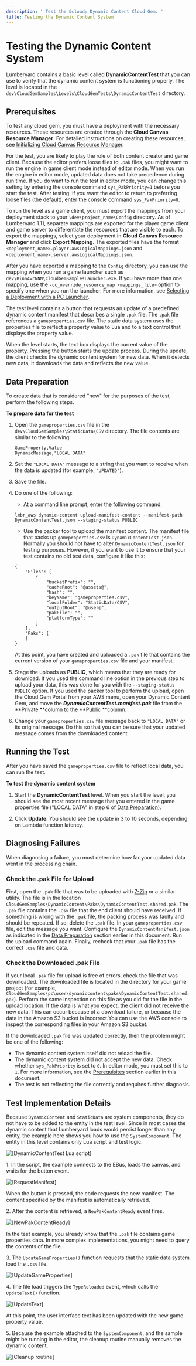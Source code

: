 ```yaml
---
description: ' Test the &cloud; Dynamic Content Cloud Gem. '
title: Testing the Dynamic Content System
---
```

# Testing the Dynamic Content System<a name="cloud-canvas-cloud-gem-dc-testing"></a>

Lumberyard contains a basic level called **DynamicContentTest** that you can use to verify that the dynamic content system is functioning properly\. The level is located in the `dev\CloudGemSamples\Levels\CloudGemTests\DynamicContentTest` directory\.

## Prerequisites<a name="cloud-canvas-cloud-gem-dc-testing-prerequisites"></a>

To test any cloud gem, you must have a deployment with the necessary resources\. These resources are created through the **Cloud Canvas Resource Manager**\. For detailed instructions on creating these resources, see [Initializing Cloud Canvas Resource Manager](cloud-canvas-ui-rm-initialize.md)\.

For the test, you are likely to play the role of both content creator and game client\. Because the editor prefers loose files to `.pak` files, you might want to run the engine in game client mode instead of editor mode\. When you run the engine in editor mode, updated data does not take precedence during run time\. If you do want to run the test in editor mode, you can change this setting by entering the console command `sys_PakPriority=1` before you start the test\. After testing, if you want the editor to return to preferring loose files \(the default\), enter the console command `sys_PakPriority=0`\.

To run the level as a game client, you must export the mappings from your deployment stack to your `\dev\project_name\Config` directory\. As of Lumberyard 1\.11, separate mappings are exported for the player game client and game server to differentiate the resources that are visible to each\. To export the mappings, select your deployment in **Cloud Canvas Resource Manager** and click **Export Mapping**\. The exported files have the format `<deployment_name>.player.awsLogicalMappings.json` and `<deployment_name>.server.awsLogicalMappings.json`\.

 After you have exported a mapping to the `Config` directory, you can use the mapping when you run a game launcher such as `dev\Bin64vcNNN\CloudGemSamplesLauncher.exe`\. If you have more than one mapping, use the `-cc_override_resource_map <mappings_file>` option to specify one when you run the launcher\. For more information, see [Selecting a Deployment with a PC Launcher](cloud-canvas-testing-different-mappings.md#cloud-canvas-testing-different-mappings-selecting-a-deployment-pc-launcher)\.

The test level contains a button that requests an update of a predefined dynamic content manifest that describes a single `.pak` file\. The `.pak` file references a `gameproperties.csv` file\. The static data system uses the properties file to reflect a property value to Lua and to a text control that displays the property value\.

When the level starts, the text box displays the current value of the property\. Pressing the button starts the update process\. During the update, the client checks the dynamic content system for new data\. When it detects new data, it downloads the data and reflects the new value\.

## Data Preparation<a name="cloud-canvas-cloud-gem-dc-testing-data-preparation"></a>

To create data that is considered "new" for the purposes of the test, perform the following steps\.

**To prepare data for the test**

1. Open the `gameproperties.csv` file in the `dev\CloudGemSamples\StaticData\CSV` directory\. The file contents are similar to the following:

   ```
   GameProperty,Value
   DynamicMessage,"LOCAL DATA"
   ```

1. Set the `"LOCAL DATA"` message to a string that you want to receive when the data is updated \(for example, `"UPDATED"`\)\.

1. Save the file\.

1. Do one of the following:
   + At a command line prompt, enter the following command:

   ```
   lmbr_aws dynamic-content upload-manifest-content --manifest-path DynamicContentTest.json --staging-status PUBLIC 
   ```
   + Use the packer tool to upload the manifest content\. The manifest file that packs up `gameproperties.csv` is `DynamicContentTest.json`\. Normally you should not have to alter `DynamicContentTest.json` for testing purposes\. However, if you want to use it to ensure that your test contains no old test data, configure it like this:

   ```
   {
       "Files": [
           {
               "bucketPrefix": "",
               "cacheRoot": "@assets@",
               "hash": "",
               "keyName": "gameproperties.csv",
               "localFolder": "StaticData/CSV",
               "outputRoot": "@user@",
               "pakFile": "",
               "platformType": ""
           }
       ],
       "Paks": [
       ]
   }
   ```

   At this point, you have created and uploaded a `.pak` file that contains the current version of your `gameproperties.csv` file and your manifest\. 

1. Stage the uploads as **PUBLIC**, which means that they are ready for download\. If you used the command line option in the previous step to upload your data, this was done for you with the `--staging-status PUBLIC` option\. If you used the packer tool to perform the upload, open the Cloud Gem Portal from your AWS menu, open your Dynamic Content Gem, and move the ***DynamicContentTest\.manifest\.pak*** file from the **Private **column to the **Public **column\.

1. Change your `gameproperties.csv` file message back to `"LOCAL DATA"` or its original message\. Do this so that you can be sure that your updated message comes from the downloaded content\.

## Running the Test<a name="cloud-canvas-cloud-gem-dc-testing-run-the-test"></a>

After you have saved the `gameproperties.csv` file to reflect local data, you can run the test\.

**To test the dynamic content system**

1. Start the **DynamicContentTest** level\. When you start the level, you should see the most recent message that you entered in the game properties file \("LOCAL DATA" in step 6 of [Data Preparation](#cloud-canvas-cloud-gem-dc-testing-data-preparation)\)\. 

1. Click **Update**\. You should see the update in 3 to 10 seconds, depending on Lambda function latency\.

## Diagnosing Failures<a name="cloud-canvas-cloud-gem-dc-testing-diagnosing-failures"></a>

When diagnosing a failure, you must determine how far your updated data went in the processing chain\.

### Check the \.pak File for Upload<a name="cloud-canvas-cloud-gem-dc-testing-check-the-pak-file-for-upload"></a>

First, open the `.pak` file that was to be uploaded with [7\-Zip](http://www.7-zip.org/) or a similar utility\. The file is in the location `CloudGemSamples\DynamicContent\Paks\DynamicContentTest.shared.pak`\. The `.pak` file contains the `.csv` file that the end client should have received\. If something is wrong with the `.pak` file, the packing process was faulty and should be repeated\. If so, delete the `.pak` file\. In your `gameproperties.csv` file, edit the message you want\. Configure the `DynamicContentManifest.json` as indicated in the [Data Preparation](#cloud-canvas-cloud-gem-dc-testing-data-preparation) section earlier in this document\. Run the upload command again\. Finally, recheck that your `.pak` file has the correct `.csv` file and data\.

### Check the Downloaded \.pak File<a name="cloud-canvas-cloud-gem-dc-testing-check-the-downloaded-pak-file"></a>

If your local `.pak` file for upload is free of errors, check the file that was downloaded\. The downloaded file is located in the directory for your game project \(for example, `CloudGemSamples\pc\user\dynamiccontent\paks\DynamicContentTest.shared.pak`\)\. Perform the same inspection on this file as you did for the file in the upload location\. If the data is what you expect, the client did not receive the new data\. This can occur because of a download failure, or because the data in the Amazon S3 bucket is incorrect\.You can use the AWS console to inspect the corresponding files in your Amazon S3 bucket\.

If the downloaded `.pak` file was updated correctly, then the problem might be one of the following:
+ The dynamic content system itself did not reload the file\.
+ The dynamic content system did not accept the new data\. Check whether `sys_PakPriority` is set to `0`\. In editor mode, you must set this to `1`\. For more information, see the [Prerequisites](#cloud-canvas-cloud-gem-dc-testing-prerequisites) section earlier in this document\.
+ The test is not reflecting the file correctly and requires further diagnosis\.

## Test Implementation Details<a name="cloud-canvas-cloud-gem-dc-testing-test-implementation-details"></a>

Because `DynamicContent` and `StaticData` are system components, they do not have to be added to the entity in the test level\. Since in most cases the dynamic content that Lumberyard loads would persist longer than any entity, the example here shows you how to use the `SystemComponent`\. The entity in this level contains only Lua script and test logic\.

![\[DynamicContentTest Lua script\]](/images/userguide/cloud_canvas/cloud-canvas-cloud-gem-dc-testing-1.png)

1\. In the script, the example connects to the EBus, loads the canvas, and waits for the button event\.

![\[RequestManifest\]](/images/userguide/cloud_canvas/cloud-canvas-cloud-gem-dc-testing-2.png)

When the button is pressed, the code requests the new manifest\. The content specified by the manifest is automatically retrieved\.

2\. After the content is retrieved, a `NewPakContentReady` event fires\.

![\[NewPakContentReady\]](/images/userguide/cloud_canvas/cloud-canvas-cloud-gem-dc-testing-3.png)

In the test example, you already know that the `.pak` file contains game properties data\. In more complex implementations, you might need to query the contents of the file\.

3\. The `UpdateGameProperties()` function requests that the static data system load the `.csv` file\.

![\[UpdateGameProperties\]](/images/userguide/cloud_canvas/cloud-canvas-cloud-gem-dc-testing-4.png)

4\. The file load triggers the `TypeReloaded` event, which calls the `UpdateText()` function\.

![\[UpdateText\]](/images/userguide/cloud_canvas/cloud-canvas-cloud-gem-dc-testing-5.png)

At this point, the user interface text has been updated with the new game property value\.

5\. Because the example attached to the `SystemComponent`, and the sample might be running in the editor, the cleanup routine manually removes the dynamic content\.

![\[Cleanup routine\]](/images/userguide/cloud_canvas/cloud-canvas-cloud-gem-dc-testing-6.png)